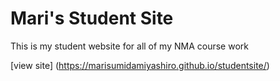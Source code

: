 # Mari's Student Site

This is my student website for all of my NMA course work

[view site] (https://marisumidamiyashiro.github.io/studentsite/)